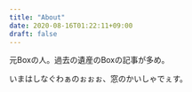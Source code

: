 ```yaml
---
title: "About"
date: 2020-08-16T01:22:11+09:00
draft: false
---
```


元Boxの人。過去の遺産のBoxの記事が多め。

いまはしなぐわぁのぉぉぉ、窓のかいしゃでぇす。

